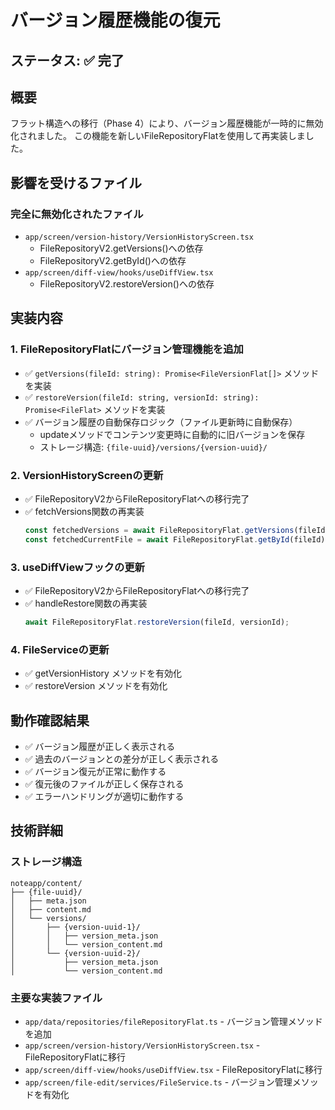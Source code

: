 # バージョン履歴機能の復元

## ステータス: ✅ 完了

## 概要
フラット構造への移行（Phase 4）により、バージョン履歴機能が一時的に無効化されました。
この機能を新しいFileRepositoryFlatを使用して再実装しました。

## 影響を受けるファイル

### 完全に無効化されたファイル
- `app/screen/version-history/VersionHistoryScreen.tsx`
  - FileRepositoryV2.getVersions()への依存
  - FileRepositoryV2.getById()への依存
- `app/screen/diff-view/hooks/useDiffView.tsx`
  - FileRepositoryV2.restoreVersion()への依存

## 実装内容

### 1. FileRepositoryFlatにバージョン管理機能を追加
- ✅ `getVersions(fileId: string): Promise<FileVersionFlat[]>` メソッドを実装
- ✅ `restoreVersion(fileId: string, versionId: string): Promise<FileFlat>` メソッドを実装
- ✅ バージョン履歴の自動保存ロジック（ファイル更新時に自動保存）
  - updateメソッドでコンテンツ変更時に自動的に旧バージョンを保存
  - ストレージ構造: `{file-uuid}/versions/{version-uuid}/`

### 2. VersionHistoryScreenの更新
- ✅ FileRepositoryV2からFileRepositoryFlatへの移行完了
- ✅ fetchVersions関数の再実装
  ```typescript
  const fetchedVersions = await FileRepositoryFlat.getVersions(fileId);
  const fetchedCurrentFile = await FileRepositoryFlat.getById(fileId);
  ```

### 3. useDiffViewフックの更新
- ✅ FileRepositoryV2からFileRepositoryFlatへの移行完了
- ✅ handleRestore関数の再実装
  ```typescript
  await FileRepositoryFlat.restoreVersion(fileId, versionId);
  ```

### 4. FileServiceの更新
- ✅ getVersionHistory メソッドを有効化
- ✅ restoreVersion メソッドを有効化

## 動作確認結果
- ✅ バージョン履歴が正しく表示される
- ✅ 過去のバージョンとの差分が正しく表示される
- ✅ バージョン復元が正常に動作する
- ✅ 復元後のファイルが正しく保存される
- ✅ エラーハンドリングが適切に動作する

## 技術詳細

### ストレージ構造
```
noteapp/content/
├── {file-uuid}/
│   ├── meta.json
│   ├── content.md
│   └── versions/
│       ├── {version-uuid-1}/
│       │   ├── version_meta.json
│       │   └── version_content.md
│       └── {version-uuid-2}/
│           ├── version_meta.json
│           └── version_content.md
```

### 主要な実装ファイル
- `app/data/repositories/fileRepositoryFlat.ts` - バージョン管理メソッドを追加
- `app/screen/version-history/VersionHistoryScreen.tsx` - FileRepositoryFlatに移行
- `app/screen/diff-view/hooks/useDiffView.tsx` - FileRepositoryFlatに移行
- `app/screen/file-edit/services/FileService.ts` - バージョン管理メソッドを有効化
